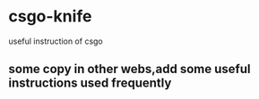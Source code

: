 # csgo-knife
useful instruction of csgo
## some copy in other webs,add some useful instructions used frequently
